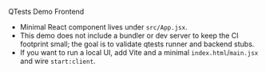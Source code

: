 QTests Demo Frontend

- Minimal React component lives under `src/App.jsx`.
- This demo does not include a bundler or dev server to keep the CI footprint small; the goal is to validate qtests runner and backend stubs.
- If you want to run a local UI, add Vite and a minimal `index.html`/`main.jsx` and wire `start:client`.

